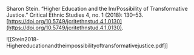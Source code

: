Sharon Stein. “Higher Education and the Im/Possibility of Transformative Justice.” Critical Ethnic Studies 4, no. 1 (2018): 130–53. [https://doi.org/10.5749/jcritethnstud.4.1.0130](https://doi.org/10.5749/jcritethnstud.4.1.0130).

![[Stein2018-Highereducationandtheimpossibilityoftransformativejustice.pdf]]

